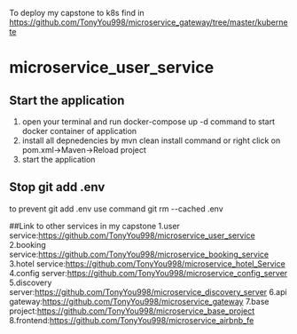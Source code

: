 
To deploy my capstone to k8s find in https://github.com/TonyYou998/microservice_gateway/tree/master/kubernete
# microservice_user_service
## Start the application
1. open your terminal and run docker-compose up -d command to start docker container of application
2. install all depnedencies by mvn clean install command or right click on pom.xml->Maven->Reload project
3. start the application

## Stop git add .env
to prevent git add .env use command git rm --cached .env

##Link to other services in my capstone
1.user service:https://github.com/TonyYou998/microservice_user_service
2.booking service:https://github.com/TonyYou998/microservice_booking_service
3.hotel service:https://github.com/TonyYou998/microservice_hotel_Service
4.config server:https://github.com/TonyYou998/microservice_config_server
5.discovery server:https://github.com/TonyYou998/microservice_discovery_server
6.api gateway:https://github.com/TonyYou998/microservice_gateway
7.base project:https://github.com/TonyYou998/microservice_base_project
8.frontend:https://github.com/TonyYou998/microservice_airbnb_fe

